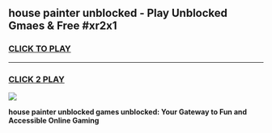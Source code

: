 
## house painter unblocked - Play Unblocked Gmaes & Free #xr2x1
<h3>
<a href="https://news.freeplayer.one?title=house_painter_unblocked&ref=24F">CLICK TO PLAY</a></h3>
<hr>

<h3>
<a href="https://news.freeplayer.one?title=house_painter_unblocked&ref=24F">CLICK 2 PLAY</a>
  
</h3>

<a href="https://news.freeplayer.one?title=house_painter_unblocked&ref=24F/"><img src="https://clearcache.store/games.png"></a>


**house painter unblocked games unblocked: Your Gateway to Fun and Accessible Online Gaming**
